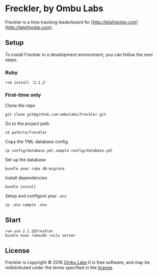 Freckler, by Ombu Labs
========

Freckler is a time tracking leaderboard for [http://letsfreckle.com](http://letsfreckle.com).

Setup
-----

To install Freckler in a development environment, you can follow the next steps:

### Ruby

    rvm install '2.1.2'

### First-time only

Clone the repo

    git clone git@github.com:ombulabs/freckler.git

Go to the project path

    cd path/to/freckler

Copy the YML database config

    cp config/database.yml.sample config/database.yml

Set up the database

    bundle exec rake db:migrate

Install dependencies

    bundle install

Setup and configure your `.env`

    cp .env.sample .env

Start
-----

    rvm use 2.1.2@freckler
    bundle exec rvmsudo rails server


License
-----

Freckler is copyright © 2016 [Ombu Labs](http://ombulabs.com) It is free software, and may be redistributed under the terms specified in the [license].

  [license]: LICENSE
